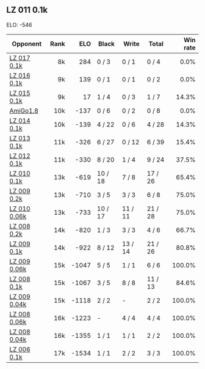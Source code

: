 ## LZ 011 0.1k ##

ELO: -546

Opponent | Rank | ELO | Black | Write | Total | Win rate
---------|-----:|----:|-------|-------|-------|-------:
[LZ 017 0.1k](LZ%20017%200.1k.md) | 8k | 284 | 0 / 3 | 0 / 1 | 0 / 4 | 0.0%
[LZ 016 0.1k](LZ%20016%200.1k.md) | 9k | 139 | 0 / 1 | 0 / 1 | 0 / 2 | 0.0%
[LZ 015 0.1k](LZ%20015%200.1k.md) | 9k | 17 | 1 / 4 | 0 / 3 | 1 / 7 | 14.3%
[AmiGo1.8](AmiGo1.8.md) | 10k | -137 | 0 / 6 | 0 / 2 | 0 / 8 | 0.0%
[LZ 014 0.1k](LZ%20014%200.1k.md) | 10k | -139 | 4 / 22 | 0 / 6 | 4 / 28 | 14.3%
[LZ 013 0.1k](LZ%20013%200.1k.md) | 11k | -326 | 6 / 27 | 0 / 12 | 6 / 39 | 15.4%
[LZ 012 0.1k](LZ%20012%200.1k.md) | 11k | -330 | 8 / 20 | 1 / 4 | 9 / 24 | 37.5%
[LZ 010 0.1k](LZ%20010%200.1k.md) | 13k | -619 | 10 / 18 | 7 / 8 | 17 / 26 | 65.4%
[LZ 009 0.2k](LZ%20009%200.2k.md) | 13k | -710 | 3 / 5 | 3 / 3 | 6 / 8 | 75.0%
[LZ 010 0.06k](LZ%20010%200.06k.md) | 13k | -733 | 10 / 17 | 11 / 11 | 21 / 28 | 75.0%
[LZ 008 0.2k](LZ%20008%200.2k.md) | 14k | -820 | 1 / 3 | 3 / 3 | 4 / 6 | 66.7%
[LZ 009 0.1k](LZ%20009%200.1k.md) | 14k | -922 | 8 / 12 | 13 / 14 | 21 / 26 | 80.8%
[LZ 009 0.06k](LZ%20009%200.06k.md) | 15k | -1047 | 5 / 5 | 1 / 1 | 6 / 6 | 100.0%
[LZ 008 0.1k](LZ%20008%200.1k.md) | 15k | -1067 | 3 / 5 | 8 / 8 | 11 / 13 | 84.6%
[LZ 009 0.04k](LZ%20009%200.04k.md) | 15k | -1118 | 2 / 2 | - | 2 / 2 | 100.0%
[LZ 008 0.06k](LZ%20008%200.06k.md) | 16k | -1223 | - | 4 / 4 | 4 / 4 | 100.0%
[LZ 008 0.04k](LZ%20008%200.04k.md) | 16k | -1355 | 1 / 1 | 1 / 1 | 2 / 2 | 100.0%
[LZ 006 0.1k](LZ%20006%200.1k.md) | 17k | -1534 | 1 / 1 | 2 / 2 | 3 / 3 | 100.0%
